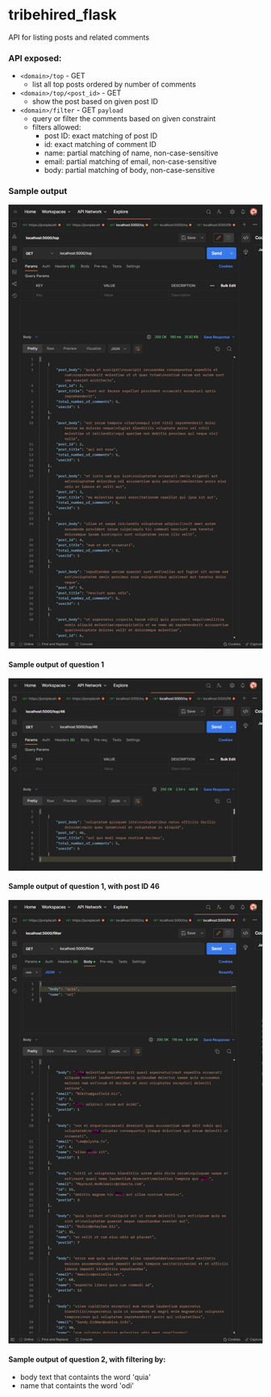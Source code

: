 # tribehired_flask

API for listing posts and related comments

### API exposed:
- `<domain>/top` - GET
  - list all top posts ordered by number of comments
- `<domain>/top/<post_id>` - GET
  - show the post based on given post ID
- `<domain>/filter` - GET `payload`
  - query or filter the comments based on given constraint
  - filters allowed:
    - post ID: exact matching of post ID
    - id: exact matching of comment ID
    - name: partial matching of name, non-case-sensitive
    - email: partial matching of email, non-case-sensitive
    - body: partial matching of body, non-case-sensitive

### Sample output

![image.png](./ss/ss-q1.png)
#### Sample output of question 1
![image.png](./ss/ss-q1.2.png)
#### Sample output of question 1, with post ID 46
![image.png](./ss/ss-q2.png)
#### Sample output of question 2, with filtering by:
- body text that containts the word 'quia'
- name that containts the word 'odi'
